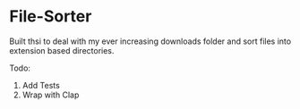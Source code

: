 # File-Sorter

Built thsi to deal with my ever increasing downloads folder and sort files into extension based directories.

Todo:

1. Add Tests
2. Wrap with Clap
